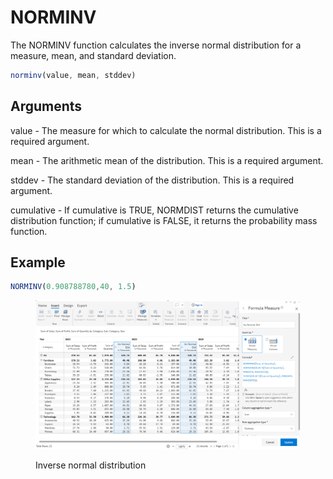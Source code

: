 # NORMINV

The NORMINV function calculates the inverse normal distribution for a measure, mean, and standard deviation.

```javascript
norminv(value, mean, stddev)
```

## Arguments

value - The measure for which to calculate the normal distribution. This is a required argument.

mean - The arithmetic mean of the distribution. This is a required argument.

stddev - The standard deviation of the distribution. This is a required argument.

cumulative - If cumulative is TRUE, NORMDIST returns the cumulative distribution function; if cumulative is FALSE, it returns the probability mass function.&#x20;

## Example

```javascript
NORMINV(0.908788780,40, 1.5)
```

<figure><img src="../../.gitbook/assets/image (2) (1) (1) (1) (1).png" alt=""><figcaption><p>Inverse normal distribution</p></figcaption></figure>
